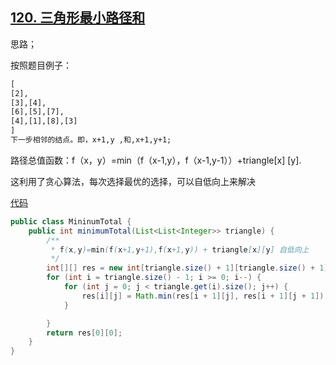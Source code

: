 ## [120. 三角形最小路径和](https://leetcode-cn.com/problems/triangle/)

思路；

按照题目例子：

```txt
[
[2],
[3],[4],
[6],[5],[7],
[4],[1],[8],[3]
]
下一步相邻的结点。即，x+1,y ,和,x+1,y+1;
```

路径总值函数：f（x，y）=min（f（x-1,y），f（x-1,y-1））+triangle[x] [y].

这利用了贪心算法，每次选择最优的选择，可以自低向上来解决

[代码](src/leetcode/MininumTotal.java)

```java
public class MininumTotal {
    public int minimumTotal(List<List<Integer>> triangle) {
        /**
         * f(x,y)=min(f(x+1,y+1),f(x+1,y)) + triangle[x][y] 自低向上
         */
        int[][] res = new int[triangle.size() + 1][triangle.size() + 1];
        for (int i = triangle.size() - 1; i >= 0; i--) {
            for (int j = 0; j < triangle.get(i).size(); j++) {
                res[i][j] = Math.min(res[i + 1][j], res[i + 1][j + 1]) + triangle.get(i).get(j);
            }

        }
        return res[0][0];
    }
}
```

